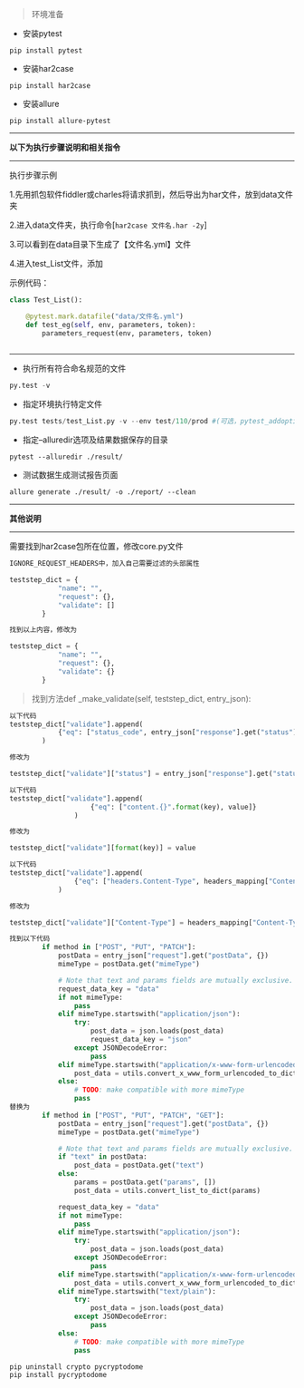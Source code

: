 >环境准备

- 安装pytest
```
pip install pytest
```
- 安装har2case
```
pip install har2case
```
- 安装allure
```
pip install allure-pytest
```
<!-- more -->

---

**以下为执行步骤说明和相关指令**

---

执行步骤示例

1.先用抓包软件fiddler或charles将请求抓到，然后导出为har文件，放到data文件夹

2.进入data文件夹，执行命令[``` har2case 文件名.har -2y ```]

3.可以看到在data目录下生成了【文件名.yml】文件

4.进入test_List文件，添加

示例代码：
```python
class Test_List():

    @pytest.mark.datafile("data/文件名.yml")
    def test_eg(self, env, parameters, token):
        parameters_request(env, parameters, token)
        
```
---

- 执行所有符合命名规范的文件
```python
py.test -v
```
- 指定环境执行特定文件
```python
py.test tests/test_List.py -v --env test/110/prod #(可选，pytest_addoption中可查看，默认为110)
```
- 指定–alluredir选项及结果数据保存的目录
```
pytest --alluredir ./result/
```
- 测试数据生成测试报告页面
```
allure generate ./result/ -o ./report/ --clean
```

---

**其他说明**

---


需要找到har2case包所在位置，修改core.py文件
```python
IGNORE_REQUEST_HEADERS中，加入自己需要过滤的头部属性
```

```python
teststep_dict = {
            "name": "",
            "request": {},
            "validate": []
        }

找到以上内容，修改为

teststep_dict = {
            "name": "",
            "request": {},
            "validate": {}
        }
```
>找到方法def _make_validate(self, teststep_dict, entry_json):

```python
以下代码
teststep_dict["validate"].append(
            {"eq": ["status_code", entry_json["response"].get("status")]}
        )

修改为

teststep_dict["validate"]["status"] = entry_json["response"].get("status")
```

```python
以下代码
teststep_dict["validate"].append(
                    {"eq": ["content.{}".format(key), value]}
                )

修改为

teststep_dict["validate"][format(key)] = value

```

```python
以下代码
teststep_dict["validate"].append(
                {"eq": ["headers.Content-Type", headers_mapping["Content-Type"]]}
            )

修改为

teststep_dict["validate"]["Content-Type"] = headers_mapping["Content-Type"]

```

```python
找到以下代码
        if method in ["POST", "PUT", "PATCH"]:
            postData = entry_json["request"].get("postData", {})
            mimeType = postData.get("mimeType")

            # Note that text and params fields are mutually exclusive.
            request_data_key = "data"
            if not mimeType:
                pass
            elif mimeType.startswith("application/json"):
                try:
                    post_data = json.loads(post_data)
                    request_data_key = "json"
                except JSONDecodeError:
                    pass
            elif mimeType.startswith("application/x-www-form-urlencoded"):
                post_data = utils.convert_x_www_form_urlencoded_to_dict(post_data)
            else:
                # TODO: make compatible with more mimeType
                pass
替换为
        if method in ["POST", "PUT", "PATCH", "GET"]:
            postData = entry_json["request"].get("postData", {})
            mimeType = postData.get("mimeType")

            # Note that text and params fields are mutually exclusive.
            if "text" in postData:
                post_data = postData.get("text")
            else:
                params = postData.get("params", [])
                post_data = utils.convert_list_to_dict(params)

            request_data_key = "data"
            if not mimeType:
                pass
            elif mimeType.startswith("application/json"):
                try:
                    post_data = json.loads(post_data)
                except JSONDecodeError:
                    pass
            elif mimeType.startswith("application/x-www-form-urlencoded"):
                post_data = utils.convert_x_www_form_urlencoded_to_dict(post_data)
            elif mimeType.startswith("text/plain"):
                try:
                    post_data = json.loads(post_data)
                except JSONDecodeError:
                    pass
            else:
                # TODO: make compatible with more mimeType
                pass
```
```markdown
pip uninstall crypto pycryptodome
pip install pycryptodome
```
